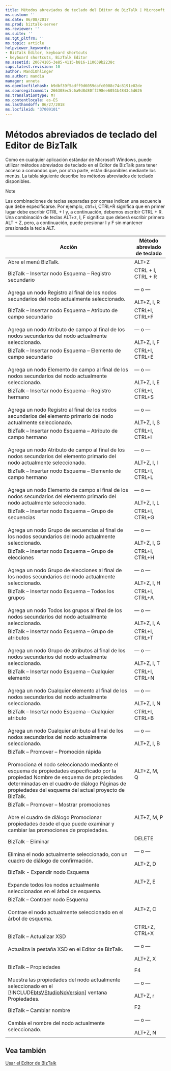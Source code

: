 ```yaml
---
title: Métodos abreviados de teclado del Editor de BizTalk | Microsoft Docs
ms.custom: ''
ms.date: 06/08/2017
ms.prod: biztalk-server
ms.reviewer: ''
ms.suite: ''
ms.tgt_pltfrm: ''
ms.topic: article
helpviewer_keywords:
- BizTalk Editor, keyboard shortcuts
- keyboard shortcuts, BizTalk Editor
ms.assetid: 20674105-3e85-4115-b816-110639b2238c
caps.latest.revision: 10
author: MandiOhlinger
ms.author: mandia
manager: anneta
ms.openlocfilehash: b9dbf39f5adff9d6059dafc0008c74c8191e02de
ms.sourcegitcommit: 266308ec5c6a9d8d80ff298ee6051b4843c5d626
ms.translationtype: MT
ms.contentlocale: es-ES
ms.lasthandoff: 06/27/2018
ms.locfileid: "37009101"
---
```

# <a name="biztalk-editor-keyboard-shortcuts"></a>Métodos abreviados de teclado del Editor de BizTalk
Como en cualquier aplicación estándar de Microsoft Windows, puede utilizar métodos abreviados de teclado en el Editor de BizTalk para tener acceso a comandos que, por otra parte, están disponibles mediante los menús. La tabla siguiente describe los métodos abreviados de teclado disponibles.  
  
> [!NOTE]
>  Las combinaciones de teclas separadas por comas indican una secuencia que debe especificarse. Por ejemplo, ctrl+i, CTRL+R significa que en primer lugar debe escribir CTRL + I y, a continuación, debemos escribir CTRL + R. Una combinación de teclas ALT+z, I, F significa que deberá escribir primero ALT + Z, pero, a continuación, puede presionar I y F sin mantener presionada la tecla ALT.  
  
|                                                                                                                   Acción                                                                                                                    |                     Método abreviado de teclado                     |
|---------------------------------------------------------------------------------------------------------------------------------------------------------------------------------------------------------------------------------------------|-----------------------------------------------------------|
|                                                                                                           Abre el menú BizTalk.                                                                                                           |                           ALT+Z                           |
|                                                  BizTalk – Insertar nodo Esquema – Registro secundario<br /><br /> Agrega un nodo Registro al final de los nodos secundarios del nodo actualmente seleccionado.                                                   | CTRL + I, CTRL + R<br /><br /> — o —<br /><br /> ALT+Z, I, R |
|                                         BizTalk – Insertar nodo Esquema – Atributo de campo secundario<br /><br /> Agrega un nodo Atributo de campo al final de los nodos secundarios del nodo actualmente seleccionado.                                          | CTRL+I, CTRL+F<br /><br /> — o —<br /><br /> ALT+Z, I, F |
|                                           BizTalk – Insertar nodo Esquema – Elemento de campo secundario<br /><br /> Agrega un nodo Elemento de campo al final de los nodos secundarios del nodo actualmente seleccionado.                                            | CTRL+I, CTRL+E<br /><br /> — o —<br /><br /> ALT+Z, I, E |
|                                          BizTalk – Insertar nodo Esquema – Registro hermano<br /><br /> Agrega un nodo Registro al final de los nodos secundarios del elemento primario del nodo actualmente seleccionado.                                           | CTRL+I, CTRL+S<br /><br /> — o —<br /><br /> ALT+Z, I, S |
|                                 BizTalk – Insertar nodo Esquema – Atributo de campo hermano<br /><br /> Agrega un nodo Atributo de campo al final de los nodos secundarios del elemento primario del nodo actualmente seleccionado.                                  | CTRL+I, CTRL+I<br /><br /> — o —<br /><br /> ALT+Z, I, I |
|                                   BizTalk – Insertar nodo Esquema – Elemento de campo hermano<br /><br /> Agrega un nodo Elemento de campo al final de los nodos secundarios del elemento primario del nodo actualmente seleccionado.                                    | CTRL+I, CTRL+L<br /><br /> — o —<br /><br /> ALT+Z, I, L |
|                                             BizTalk – Insertar nodo Esquema – Grupo de secuencias<br /><br /> Agrega un nodo Grupo de secuencias al final de los nodos secundarios del nodo actualmente seleccionado.                                              | CTRL+I, CTRL+G<br /><br /> — o —<br /><br /> ALT+Z, I, G |
|                                               BizTalk – Insertar nodo Esquema – Grupo de elecciones<br /><br /> Agrega un nodo Grupo de elecciones al final de los nodos secundarios del nodo actualmente seleccionado.                                                | CTRL+I, CTRL+H<br /><br /> — o —<br /><br /> ALT+Z, I, H |
|                                                  BizTalk – Insertar nodo Esquema – Todos los grupos<br /><br /> Agrega un nodo Todos los grupos al final de los nodos secundarios del nodo actualmente seleccionado.                                                  | CTRL+I, CTRL+A<br /><br /> — o —<br /><br /> ALT+Z, I, A |
|                                            BizTalk – Insertar nodo Esquema – Grupo de atributos<br /><br /> Agrega un nodo Grupo de atributos al final de los nodos secundarios del nodo actualmente seleccionado.                                            | CTRL+I, CTRL+T<br /><br /> — o —<br /><br /> ALT+Z, I, T |
|                                                BizTalk – Insertar nodo Esquema – Cualquier elemento<br /><br /> Agrega un nodo Cualquier elemento al final de los nodos secundarios del nodo actualmente seleccionado.                                                | CTRL+I, CTRL+N<br /><br /> — o —<br /><br /> ALT+Z, I, N |
|                                              BizTalk – Insertar nodo Esquema – Cualquier atributo<br /><br /> Agrega un nodo Cualquier atributo al final de los nodos secundarios del nodo actualmente seleccionado.                                              | CTRL+I, CTRL+B<br /><br /> — o —<br /><br /> ALT+Z, I, B |
| BizTalk – Promover – Promoción rápida<br /><br /> Promociona el nodo seleccionado mediante el esquema de propiedades especificado por la propiedad Nombre de esquema de propiedades determinadas en el cuadro de diálogo Páginas de propiedades del esquema del actual proyecto de BizTalk. |                        ALT+Z, M, Q                        |
|                                             BizTalk – Promover – Mostrar promociones<br /><br /> Abre el cuadro de diálogo Promocionar propiedades desde el que puede examinar y cambiar las promociones de propiedades.                                              |                        ALT+Z, M, P                        |
|                                                                      BizTalk – Eliminar<br /><br /> Elimina el nodo actualmente seleccionado, con un cuadro de diálogo de confirmación.                                                                      |      DELETE<br /><br /> — o —<br /><br /> ALT+Z, D       |
|                                                                      BizTalk - Expandir nodo Esquema<br /><br /> Expande todos los nodos actualmente seleccionados en el árbol de esquema.                                                                       |                         ALT+Z, E                          |
|                                                                    BizTalk – Contraer nodo Esquema<br /><br /> Contrae el nodo actualmente seleccionado en el árbol de esquema.                                                                     |                         ALT+Z, C                          |
|                                                                                 BizTalk – Actualizar XSD<br /><br /> Actualiza la pestaña XSD en el Editor de BizTalk.                                                                                  |  CTRL+Z, CTRL+X<br /><br /> — o —<br /><br /> ALT+Z, X   |
|                            BizTalk – Propiedades<br /><br /> Muestra las propiedades del nodo actualmente seleccionado en el [!INCLUDE[btsVStudioNoVersion](../includes/btsvstudionoversion-md.md)] ventana Propiedades.                            |        F4<br /><br /> — o —<br /><br /> ALT+Z, r         |
|                                                                                      BizTalk – Cambiar nombre<br /><br /> Cambia el nombre del nodo actualmente seleccionado.                                                                                      |        F2<br /><br /> — o —<br /><br /> ALT+Z, N         |
  
## <a name="see-also"></a>Vea también  
 [Usar el Editor de BizTalk](../core/using-biztalk-editor.md)